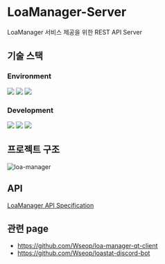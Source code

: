 # LoaManager-Server
LoaManager 서비스 제공을 위한 REST API Server
## 기술 스택
### Environment
<img src="https://img.shields.io/badge/vscode-007ACC?style=for-the-badge&logo=visualstudiocode&logoColor=white"> <img src="https://img.shields.io/badge/docker-2496ED?style=for-the-badge&logo=docker&logoColor=white"> <img src="https://img.shields.io/badge/npm-CB3837?style=for-the-badge&logo=npm&logoColor=white"> 
### Development
<img src="https://img.shields.io/badge/nest.js-E0234E?style=for-the-badge&logo=nestjs&logoColor=white"> <img src="https://img.shields.io/badge/typescript-3178C6?style=for-the-badge&logo=typescript&logoColor=white"> <img src="https://img.shields.io/badge/mongodb-47A248?style=for-the-badge&logo=mongodb&logoColor=white">
## 프로젝트 구조
![loa-manager](https://github.com/Wseop/QT_LoaManager/assets/18005580/0c626eb4-46f2-459a-93fb-b63b6daba2f8)
## API
[LoaManager API Specification](https://loamgr.xyz/api)
## 관련 page
- https://github.com/Wseop/loa-manager-qt-client
- https://github.com/Wseop/loastat-discord-bot
